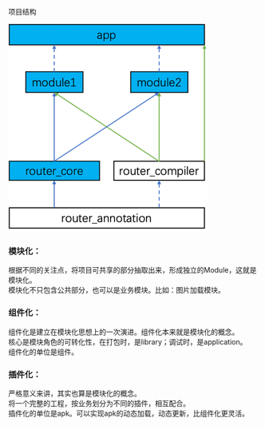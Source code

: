 项目结构

![image](https://github.com/huangs2017/ARouter/blob/master/app/src/main/assets/项目结构.png)


### 模块化：
根据不同的关注点，将项目可共享的部分抽取出来，形成独立的Module，这就是模块化。  
模块化不只包含公共部分，也可以是业务模块。比如：图片加载模块。  

### 组件化：
组件化是建立在模块化思想上的一次演进。组件化本来就是模块化的概念。  
核心是模块角色的可转化性，在打包时，是library；调试时，是application。  
组件化的单位是组件。  

### 插件化：
严格意义来讲，其实也算是模块化的概念。  
将一个完整的工程，按业务划分为不同的插件，相互配合。  
插件化的单位是apk。可以实现apk的动态加载，动态更新，比组件化更灵活。  
